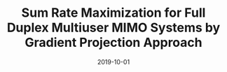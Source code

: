 ---
title: "Sum Rate Maximization for Full Duplex Multiuser MIMO Systems by Gradient Projection Approach"
collection: Conference papers
# permalink: /publication/2015-10-01-paper-title-number-3
# excerpt: 'This paper is about the number 3. The number 4 is left for future work.'
date: 2019-10-01
venue: 'International Symposium on Electrical and Electronics Engineering (ISEE) Conference'
paperurl: 'https://ieeexplore.ieee.org/document/8920929'
citation: 'Viet Quoc Pham, Tien Ngoc Ha, Ha Hoang Kha, Son Vo Que, &quot;Sum Rate Maximization for Full Duplex Multiuser MIMO Systems by Gradient Projection Approach&quot;, <i>International Symposium on Electrical and Electronics Engineering (ISEE) Conference</i>, Oct. 2019.'
---